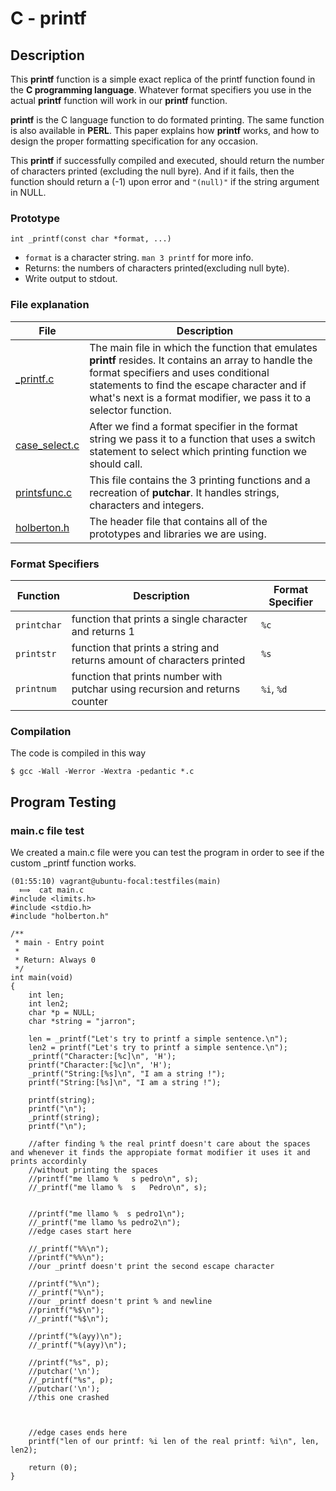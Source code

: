 # C - printf

## Description

This **printf** function is a simple exact replica of the printf function found in the
**C programming language**. Whatever format specifiers you use in the actual **printf** function
will work in our **printf** function.

**printf** is the C language function to do formated printing.
The same function is also available in **PERL**.
This paper explains how **printf** works,
and how to design the proper formatting specification for any occasion.

This **printf** if successfully compiled and executed, should return the number of characters
printed (excluding the null byre). And if it fails, then the function should return a (-1) upon error
and `"(null)"` if the string argument in NULL.


### Prototype

`int _printf(const char *format, ...)`

- `format` is a character string. `man 3 printf` for more info.
- Returns: the numbers of characters printed(excluding null byte).
- Write output to stdout.


### File explanation
| File | Description |
| ----------- | ----------- |
| [\_printf.c](https://github.com/lork27/printf/blob/main/_printf.c) | The main file in which the function that emulates **printf** resides. It contains an array to handle the format specifiers and uses conditional statements to find the escape character and if what's next is a format modifier, we pass it to a selector function. |
| [case\_select.c](https://github.com/lork27/printf/blob/main/case_select.c) | After we find a format specifier in the format string we pass it to a function that uses a switch statement to select which printing function we should call. |
| [printsfunc.c](https://github.com/lork27/printf/blob/main/printsfunc.c) | This file contains the 3 printing functions and a recreation of **putchar**. It handles strings, characters and integers. |
| [holberton.h](https://github.com/lork27/printf/blob/main/holberton.h) | The header file that contains all of the prototypes and libraries we are using.


### Format Specifiers
| Function | Description | Format Specifier |
| ----------- | ----------- | ----------- |
| `printchar` | function that prints a single character and returns 1 | `%c` |
| `printstr` | function that prints a string and returns amount of characters printed | `%s` |
| `printnum` | function that prints number with putchar using recursion and returns counter | `%i`, `%d` |


### Compilation
The code is compiled in this way
```
$ gcc -Wall -Werror -Wextra -pedantic *.c
```


## Program Testing
### main.c file test

We created a main.c file were you can test the program in order to see if the custom \_printf function works.
```
(01:55:10) vagrant@ubuntu-focal:testfiles(main)
  ⟾  cat main.c 
#include <limits.h>
#include <stdio.h>
#include "holberton.h"

/**
 * main - Entry point
 *
 * Return: Always 0
 */
int main(void)
{
	int len;
	int len2;
	char *p = NULL;
	char *string = "jarron";

	len = _printf("Let's try to printf a simple sentence.\n");
	len2 = printf("Let's try to printf a simple sentence.\n");
	_printf("Character:[%c]\n", 'H');
	printf("Character:[%c]\n", 'H');
	_printf("String:[%s]\n", "I am a string !");
	printf("String:[%s]\n", "I am a string !");

	printf(string);
	printf("\n");
	_printf(string);
	printf("\n");

	//after finding % the real printf doesn't care about the spaces and whenever it finds the appropiate format modifier it uses it and prints accordinly
	//without printing the spaces
	//printf("me llamo %   s pedro\n", s);
	//_printf("me llamo %  s   Pedro\n", s);

	
	//printf("me llamo %  s pedro1\n");
	//_printf("me llamo %s pedro2\n");
	//edge cases start here

	//_printf("%%\n");
	//printf("%%\n");
	//our _printf doesn't print the second escape character

	//printf("%\n");
	//_printf("%\n");
	//our _printf doesn't print % and newline
	//printf("%$\n");
	//_printf("%$\n");
	
	//printf("%(ayy)\n");
	//_printf("%(ayy)\n");

	//printf("%s", p);
	//putchar('\n');
	//_printf("%s", p);
	//putchar('\n');
	//this one crashed



	//edge cases ends here
	printf("len of our printf: %i len of the real printf: %i\n", len, len2);

	return (0);
}
```
